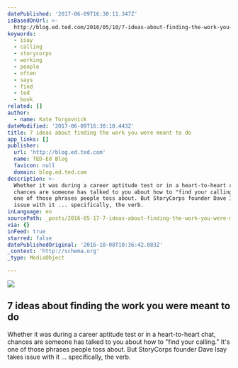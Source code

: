 ```yaml
---
datePublished: '2017-06-09T16:30:11.347Z'
isBasedOnUrl: >-
  http://blog.ed.ted.com/2016/05/10/7-ideas-about-finding-the-work-you-were-meant-to-do/
keywords:
  - isay
  - calling
  - storycorps
  - working
  - people
  - often
  - says
  - find
  - ted
  - book
related: []
author:
  - name: Kate Torgovnick
dateModified: '2017-06-09T16:30:10.443Z'
title: 7 ideas about finding the work you were meant to do
app_links: []
publisher:
  url: 'http://blog.ed.ted.com'
  name: TED-Ed Blog
  favicon: null
  domain: blog.ed.ted.com
description: >-
  Whether it was during a career aptitude test or in a heart-to-heart chat,
  chances are someone has talked to you about how to "find your calling." It's
  one of those phrases people toss about. But StoryCorps founder Dave Isay takes
  issue with it ... specifically, the verb.
inLanguage: en
sourcePath: _posts/2016-05-17-7-ideas-about-finding-the-work-you-were-meant-to-do.md
via: {}
inFeed: true
starred: false
datePublishedOriginal: '2016-10-08T10:36:42.083Z'
_context: 'http://schema.org'
_type: MediaObject

---
```

<article style=""><img src="https://s3-us-west-2.amazonaws.com/the-grid-img/p/6e6a9b682d1b225346e468f8e189fe9149d7066e.png" /><h1>7 ideas about finding the work you were meant to do</h1><p>Whether it was during a career aptitude test or in a heart-to-heart chat, chances are someone has talked to you about how to "find your calling." It's one of those phrases people toss about. But StoryCorps founder Dave Isay takes issue with it ... specifically, the verb.</p></article>